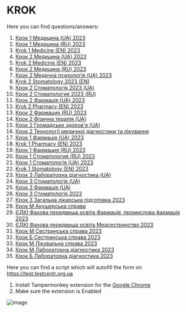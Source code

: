 # KROK

Here you can find questions/answers:

1) [Крок 1 Медицина (UA) 2023](https://raw.githubusercontent.com/kpobb1989/KROK/master/2023/4.json)
2) [Крок 1 Медицина (RU) 2023](https://raw.githubusercontent.com/kpobb1989/KROK/master/2023/6.json)
3) [Krok 1 Medicine (EN) 2023](https://raw.githubusercontent.com/kpobb1989/KROK/master/2023/7.json)
4) [Крок 2 Медицина (UA) 2023](https://raw.githubusercontent.com/kpobb1989/KROK/master/2023/8.json)
5) [Krok 2 Medicine (EN) 2023](https://raw.githubusercontent.com/kpobb1989/KROK/master/2023/9.json)
6) [Крок 2 Медицина (RU) 2023](https://raw.githubusercontent.com/kpobb1989/KROK/master/2023/10.json)
7) [Крок 2 Медична психологія (UA) 2023](https://raw.githubusercontent.com/kpobb1989/KROK/master/2023/12.json)
8) [Krok 2 Stomatology 2023 (EN)](https://raw.githubusercontent.com/kpobb1989/KROK/master/2023/13.json)
9) [Крок 2 Стоматологія 2023 (UA)](https://raw.githubusercontent.com/kpobb1989/KROK/master/2023/14.json)
10) [Крок 2 Стоматология 2023 (RU)](https://raw.githubusercontent.com/kpobb1989/KROK/master/2023/16.json)
11) [Крок 2 Фармація (UA) 2023](https://raw.githubusercontent.com/kpobb1989/KROK/master/2023/17.json)
12) [Krok 2 Pharmacy (EN) 2023](https://raw.githubusercontent.com/kpobb1989/KROK/master/2023/18.json)
13) [Крок 2 Фармация (RU) 2023](https://raw.githubusercontent.com/kpobb1989/KROK/master/2023/20.json)
14) [Крок 2 Фізична терапія (UA)](https://raw.githubusercontent.com/kpobb1989/KROK/master/2023/21.json)
15) [Крок 2 Громадське здоров'я (UA)](https://raw.githubusercontent.com/kpobb1989/KROK/master/2023/22.json)
16) [Крок 2 Технології медичної діагностики та лікування](https://raw.githubusercontent.com/kpobb1989/KROK/master/2023/23.json)
17) [Крок 1 Фармація (UA) 2023](https://raw.githubusercontent.com/kpobb1989/KROK/master/2023/24.json)
18) [Krok 1 Pharmacy (EN) 2023](https://raw.githubusercontent.com/kpobb1989/KROK/master/2023/25.json)
19) [Крок 1 Фармация (RU) 2023](https://raw.githubusercontent.com/kpobb1989/KROK/master/2023/27.json)
20) [Крок 1 Стоматология (RU) 2023](https://raw.githubusercontent.com/kpobb1989/KROK/master/2023/30.json)
21) [Крок 1 Стоматологія (UA) 2023](https://raw.githubusercontent.com/kpobb1989/KROK/master/2023/32.json)
22) [Krok 1 Stomatology (EN) 2023](https://raw.githubusercontent.com/kpobb1989/KROK/master/2023/33.json)
23) [Крок 3 Лабораторна діагностика (UA)](https://raw.githubusercontent.com/kpobb1989/KROK/master/2023/34.json)
24) [Крок 3 Стоматологія (UA)](https://raw.githubusercontent.com/kpobb1989/KROK/master/2023/35.json)
25) [Крок 3 Фармація (UA)](https://raw.githubusercontent.com/kpobb1989/KROK/master/2023/36.json)
26) [Крок 3 Стоматологія 2023](https://raw.githubusercontent.com/kpobb1989/KROK/master/2023/37.json)
27) [Крок 3 Загальна лікарська підготовка 2023](https://raw.githubusercontent.com/kpobb1989/KROK/master/2023/38.json)
28) [Крок М Акушерська справа](https://raw.githubusercontent.com/kpobb1989/KROK/master/2023/39.json)
29) [ЄДКІ Фахова передвища освіта Фармація, промислова фармація 2023](https://raw.githubusercontent.com/kpobb1989/KROK/master/2023/49.json)
30) [ЄДКІ Фахова передвища освіта Медсестринство 2023](https://raw.githubusercontent.com/kpobb1989/KROK/master/2023/50.json)
31) [Крок М Сестринська справа 2023](https://raw.githubusercontent.com/kpobb1989/KROK/master/2023/53.json)
32) [Крок Б Сестринська справа 2023](https://raw.githubusercontent.com/kpobb1989/KROK/master/2023/54.json)
33) [Крок М Лікувальна справа 2023](https://raw.githubusercontent.com/kpobb1989/KROK/master/2023/55.json)
34) [Крок М Лабораторна діагностика 2023](https://raw.githubusercontent.com/kpobb1989/KROK/master/2023/56.json)
35) [Крок Б Лабораторна діагностика 2023](https://raw.githubusercontent.com/kpobb1989/KROK/master/2023/57.json)

Here you can find a script which will autofill the form on https://test.testcentr.org.ua
1. Install Tampermonkey extension for the [Google Chrome](https://chrome.google.com/webstore/detail/tampermonkey/dhdgffkkebhmkfjojejmpbldmpobfkfo)
2. Make sure the extension is Enabled
   
![image](https://github.com/kpobb1989/KROK/assets/37598255/87ed46bb-c17d-4e52-8920-9ad6b0e15808)


 
